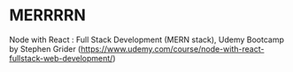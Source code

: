 # MERRRRN
Node with React : Full Stack Development (MERN stack), Udemy Bootcamp by Stephen Grider (https://www.udemy.com/course/node-with-react-fullstack-web-development/)
